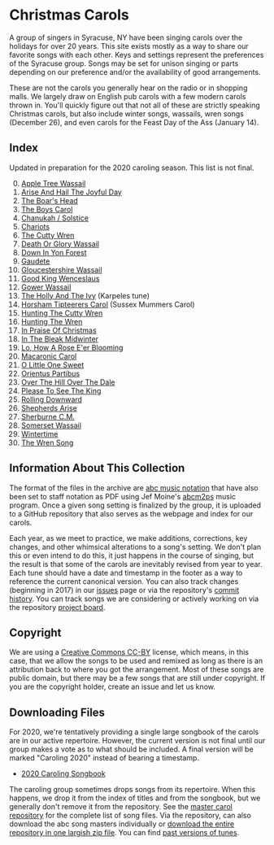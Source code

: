 # Christmas Carols

A group of singers in Syracuse, NY have been singing carols over the holidays for over 20 years. This site exists mostly as a way to share our favorite songs with each other. Keys and settings represent the preferences of the Syracuse group. Songs may be set for unison singing or parts depending on our preference and/or the availability of good arrangements. 

These are not the carols you generally hear on the radio or in shopping malls. We largely draw on English pub carols with a few modern carols thrown in. You'll quickly figure out that not all of these are strictly speaking Christmas carols, but also include winter songs, wassails, wren songs (December 26), and even carols for the Feast Day of the Ass (January 14). 

## Index

Updated in preparation for the 2020 caroling season. This list is not final.

0. [Apple Tree Wassail](pdf/apple-tree-wassail.pdf)
0. [Arise And Hail The Joyful Day](pdf/arise-hail-joyful-day.pdf)
0. [The Boar's Head](pdf/boars-head.pdf)
0. [The Boys Carol](pdf/boys-carol.pdf)
0. [Chanukah / Solstice](pdf/chanukah-solstice.pdf)
0. [Chariots](pdf/chariots__harmony.pdf)
0. [The Cutty Wren](pdf/cutty-wren.pdf)
0. [Death Or Glory Wassail](pdf/death-or-glory-wassail.pdf)
0. [Down In Yon Forest](pdf/down-in-yon-forest.pdf)
0. [Gaudete](pdf/gaudete.pdf)
0. [Gloucestershire Wassail](pdf/gloucestershire-wassail.pdf)
0. [Good King Wenceslaus](pdf/good-king-wenceslaus.pdf)
0. [Gower Wassail](pdf/gower-wassail.pdf)
0. [The Holly And The Ivy](pdf/holly-and-ivy-karpeles.pdf) (Karpeles tune)
0. [Horsham Tipteerers Carol](pdf/horsham-tipteerers-carol.pdf) (Sussex Mummers Carol)
0. [Hunting The Cutty Wren](pdf/hunting-the-cutty-wren.pdf)
0. [Hunting The Wren](pdf/hunting-the-wren.pdf)
0. [In Praise Of Christmas](pdf/in-praise-of-christmas.pdf)
0. [In The Bleak Midwinter](pdf/in-the-bleak-midwinter.pdf)
0. [Lo, How A Rose E'er Blooming](pdf/lo-how-a-rose.pdf)
0. [Macaronic Carol](pdf/macaronic-carol.pdf)
0. [O Little One Sweet](pdf/o-little-one-sweet.pdf)
0. [Orientus Partibus](pdf/orientus-partibus.pdf)
0. [Over The Hill Over The Dale](pdf/over-the-hill-over-the-dale.pdf)
0. [Please To See The King](pdf/please-to-see-the-king.pdf)
0. [Rolling Downward](pdf/rolling-downward.pdf)
0. [Shepherds Arise](pdf/shepherds-arise.pdf)
0. [Sherburne C.M.](pdf/sherburne.pdf)
0. [Somerset Wassail](pdf/somerset-wassail.pdf)
0. [Wintertime](pdf/wintertime.pdf)
0. [The Wren Song](pdf/wren-song.pdf)

## Information About This Collection

The format of the files in the archive are [abc music notation](http://abcnotation.com/) that have also been set to staff notation as PDF using Jef Moine's [abcm2ps](https://formulae.brew.sh/formula/abcm2ps) music program. Once a given song setting is finalized by the group, it is uploaded to a GitHub repository that also serves as the webpage and index for our carols.

Each year, as we meet to practice, we make additions, corrections, key changes, and other whimsical alterations to a song's setting. We don't plan this or even intend to do this, it just happens in the course of singing, but the result is that some of the carols are inevitably revised from year to year. Each tune should have a date and timestamp in the footer as a way to reference the current canonical version. You can also track changes (beginning in 2017) in our [issues](https://github.com/syracuse-singers/xmas/issues) page or via the repository's [commit history](https://github.com/syracuse-singers/xmas/commits/master). You can track songs we are considering or actively working on via the repository [project board](https://github.com/syracuse-singers/xmas/projects/1).

## Copyright

We are using a [Creative Commons CC-BY](https://creativecommons.org/licenses/by/2.0/) license, which means, in this case, that we allow the songs to be used and remixed as long as there is an attribution back to where you got the arrangement. Most of these songs are public domain, but there may be a few songs that are still under copyright. If you are the copyright holder, create an issue and let us know.

## Downloading Files

For 2020, we're tentatively providing a single large songbook of the carols are in our active repertoire. However, the current version is not final until our group makes a vote as to what should be included. A final version will be marked "Caroling 2020" instead of bearing a timestamp.

- [2020 Caroling Songbook](tunebooks/xmas-2020.pdf)

The caroling group sometimes drops songs from its repertoire. When this happens, we drop it from the index of titles and from the songbook, but we generally don't remove it from the repository. See the [master carol repository](https://github.com/syracuse-singers/xmas) for the complete list of song files. Via the repository, can also download the abc song masters individually or [download the entire repository in one largish zip file](https://github.com/syracuse-singers/xmas/archive/master.zip). You can find [past versions of tunes](https://github.com/syracuse-singers/xmas/releases).

<script type="text/javascript">
  var pdfs = document.querySelectorAll("a[href$='.pdf']"); 
  for (var i = 0; i < pdfs.length; i++) { 
      pdfs[i].setAttribute("target", "_blank"); 
  }
</script>
